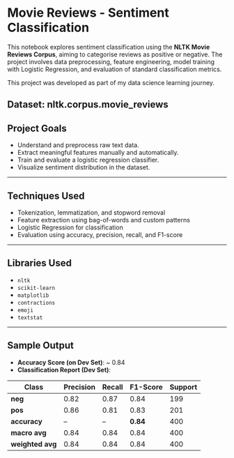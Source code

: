 # Movie Reviews - Sentiment Classification

This notebook explores sentiment classification using the **NLTK Movie Reviews Corpus**, aiming to categorise reviews as positive or negative. The project involves data preprocessing, feature engineering, model training with Logistic Regression, and evaluation of standard classification metrics.

This project was developed as part of my data science learning journey.

**Dataset: nltk.corpus.movie_reviews**
---

## Project Goals

- Understand and preprocess raw text data.
- Extract meaningful features manually and automatically.
- Train and evaluate a logistic regression classifier.
- Visualize sentiment distribution in the dataset.

---

## Techniques Used

- Tokenization, lemmatization, and stopword removal
- Feature extraction using bag-of-words and custom patterns
- Logistic Regression for classification
- Evaluation using accuracy, precision, recall, and F1-score

---

## Libraries Used

- `nltk`
- `scikit-learn`
- `matplotlib`
- `contractions`
- `emoji`
- `textstat`

---

## Sample Output

- **Accuracy Score (on Dev Set)**: ~ 0.84
- **Classification Report (Dev Set)**:
 
| Class       | Precision | Recall | F1-Score | Support |
|-------------|-----------|--------|----------|---------|
| **neg**     | 0.82      | 0.87   | 0.84     | 199     |
| **pos**     | 0.86      | 0.81   | 0.83     | 201     |
| **accuracy**| –         | –      | **0.84** | 400     |
| **macro avg** | 0.84    | 0.84   | 0.84     | 400     |
| **weighted avg** | 0.84 | 0.84   | 0.84     | 400     |

